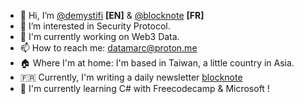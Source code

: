 - 👋 Hi, I’m [@demystifi](https://substack.com/@demystifi/) **[EN]** & [@blocknote](https://blocknote.substack.com/) **[FR]**
- 👀 I’m interested in Security Protocol.
- 🔭 I'm currently working on Web3 Data.
- 📫 How to reach me: datamarc@proton.me
- 🏠 Where I'm at home: I'm based in Taiwan, a little country in Asia.
- 🇫🇷 Currently, I'm writing a daily newsletter [blocknote](https://blocknote.substack.com/)
- 🌱 I'm currently learning C# with Freecodecamp & Microsoft !

  
<!---
MLiserb/MLiserb is a ✨ special ✨ repository because its `README.md` (this file) appears on your GitHub profile.
You can click the Preview link to take a look at your changes.
--->
